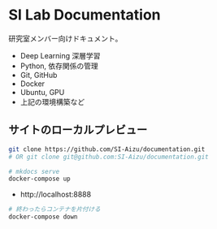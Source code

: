 # SI Lab Documentation

研究室メンバー向けドキュメント。

- Deep Learning 深層学習
- Python, 依存関係の管理
- Git, GitHub
- Docker
- Ubuntu, GPU
- 上記の環境構築など



## サイトのローカルプレビュー

```sh
git clone https://github.com/SI-Aizu/documentation.git
# OR git clone git@github.com:SI-Aizu/documentation.git

# mkdocs serve
docker-compose up
```

- http://localhost:8888

```sh
# 終わったらコンテナを片付ける
docker-compose down
```
